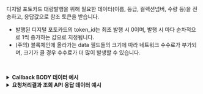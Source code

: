 디지털 포토카드 대량발행을 위해 필요한 데이터(이름, 등급, 컬렉션넘버, 수량 등)을 전송하고, 응답값으로 참조 토큰을 받습니다.
- 발행된 디지털 포토카드의 token_id는 최초 발행 시 0이며, 발행 시 마다 순차적으로 1씩 증가하는 값으로 지정됩니다. 
- (주의) 블록체인에 올라가는 data 필드들의 크기에 따라 네트워크 수수료가 부가되며, 크기가 클 경우 수수료가 더 많이 발생할 수 있습니다.
<p><br/></p>

<details>
  <summary><b>Callback BODY 데이터 예시</b></summary>

  ```plaintext
  {
    "request_id": "c5f76b60-34f5-476b-ad9e-b15f29bff67b",
    "status": "COMPLETE",
    "results": {
      "token_ids": [
        14,
        13
      ],
      "transaction_hash": "0xd7a3c99b746cf54ef61167f6304ac2fde785596df1519aa90a810e6316171207",
      "transaction_gas_used": 384141,
      "requested_at": "2024-07-16T23:15:42+09:00",
      "finished_at": "2024-07-17T08:15:46+09:00"
    }
  }
  ```
</details>

<details>
  <summary><b>요청처리결과 조회 API 응답 데이터 예시</b></summary>

  ```plaintext
  {
      "code": "20000",
      "message": "SUCCESS",
      "request_id": "c5f76b60-34f5-476b-ad9e-b15f29bff67b",
      "status": "COMPLETE",
      "results": {
          "token_ids": [
              14,
              13
          ],
          "transaction_hash": "0xd7a3c99b746cf54ef61167f6304ac2fde785596df1519aa90a810e6316171207",
          "transaction_gas_used": 384141,
          "requested_at": "2024-07-16T23:15:42+09:00",
          "finished_at": "2024-07-17T08:15:46+09:00"
      }
  }
  ```
</details>
